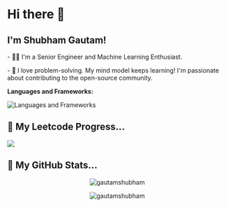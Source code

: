 
<h1> Hi there 👋 </h1>
<h2> I'm Shubham Gautam! </h2>

<p>
- 👨‍💻 I'm a Senior Engineer and Machine Learning Enthusiast.
</p>
<p>
- 🏃 I love problem-solving. My mind model keeps learning! I'm passionate about contributing to the open-source community.
</p>
 
 **Languages and Frameworks:**
 
<img src="https://skillicons.dev/icons?i=ruby,rails,js,ts,express,nodejs,python,django,fastapi,go,rust,graphql,mongodb,postgresql,redis,kafka,rabbitmq,nginx,docker,kubernetes,aws,tensorflow" alt="Languages and Frameworks"> <be> 

<h2>🤟 My Leetcode Progress... </h2>

 ![](https://leetcard.jacoblin.cool/gautamshubham?ext=heatmap)        

<be> 
<h2>🤟 My GitHub Stats... </h2>

<p align="center"> <img align="center" src="https://github-readme-stats.vercel.app/api?username=ichbingautam&show_icons=true&theme=radical" alt="gautamshubham" /></p>

<p align="center"><img align="center" src="https://github-readme-streak-stats.herokuapp.com/?user=ichbingautam&show_icons=true&theme=tokyonight_duo" alt="gautamshubham" /></p>


